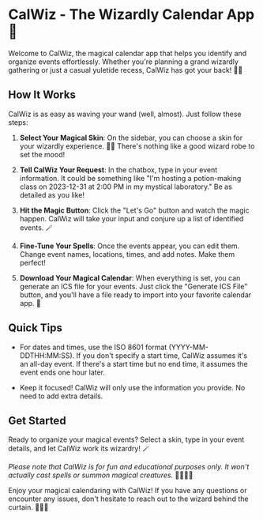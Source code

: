# CalWiz - The Wizardly Calendar App 🧙

Welcome to CalWiz, the magical calendar app that helps you identify and organize events effortlessly. Whether you're planning a grand wizardly gathering or just a casual yuletide recess, CalWiz has got your back! 📅✨

## How It Works

CalWiz is as easy as waving your wand (well, almost). Just follow these steps:

1. **Select Your Magical Skin**: On the sidebar, you can choose a skin for your wizardly experience. 🧙‍♂️ There's nothing like a good wizard robe to set the mood!

2. **Tell CalWiz Your Request**: In the chatbox, type in your event information. It could be something like "I'm hosting a potion-making class on 2023-12-31 at 2:00 PM in my mystical laboratory." Be as detailed as you like!

3. **Hit the Magic Button**: Click the "Let's Go" button and watch the magic happen. CalWiz will take your input and conjure up a list of identified events. 🪄

4. **Fine-Tune Your Spells**: Once the events appear, you can edit them. Change event names, locations, times, and add notes. Make them perfect!

5. **Download Your Magical Calendar**: When everything is set, you can generate an ICS file for your events. Just click the "Generate ICS File" button, and you'll have a file ready to import into your favorite calendar app. 🌟

## Quick Tips

- For dates and times, use the ISO 8601 format (YYYY-MM-DDTHH:MM:SS). If you don't specify a start time, CalWiz assumes it's an all-day event. If there's a start time but no end time, it assumes the event ends one hour later.

- Keep it focused! CalWiz will only use the information you provide. No need to add extra details.

## Get Started

Ready to organize your magical events? Select a skin, type in your event details, and let CalWiz work its wizardry! 🪄

*Please note that CalWiz is for fun and educational purposes only. It won't actually cast spells or summon magical creatures.* 🧙‍♀️🧚‍♂️

Enjoy your magical calendaring with CalWiz! If you have any questions or encounter any issues, don't hesitate to reach out to the wizard behind the curtain. 🧙‍♂️📜

